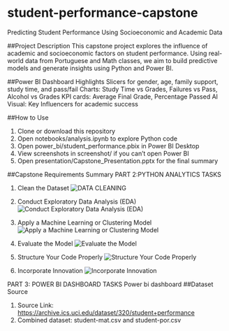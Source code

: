 # student-performance-capstone
Predicting Student Performance Using Socioeconomic and Academic Data

##Project Description
This capstone project explores the influence of academic and socioeconomic factors on student performance. Using real-world data from Portuguese and Math classes, we aim to build predictive models and generate insights using Python and Power BI.

##Power BI Dashboard Highlights
Slicers for gender, age, family support, study time, and pass/fail
Charts: Study Time vs Grades, Failures vs Pass, Alcohol vs Grades
KPI cards: Average Final Grade, Percentage Passed
AI Visual: Key Influencers for academic success

##How to Use
1. Clone or download this repository
2. Open notebooks/analysis.ipynb to explore Python code
3. Open power_bi/student_performance.pbix in Power BI Desktop
4. View screenshots in screenshot/ if you can’t open Power BI
5. Open presentation/Capstone_Presentation.pptx for the final summary

##Capstone Requirements Summary
PART 2:PYTHON ANALYTICS TASKS
1. Clean the Dataset
   ![DATA CLEANING](https://github.com/user-attachments/assets/298e7500-00d6-4643-9936-888021450496)

2. Conduct Exploratory Data Analysis (EDA)
   ![Conduct Exploratory Data Analysis (EDA)](https://github.com/user-attachments/assets/41039e7c-f803-4ea3-9c0d-7ab9605d45e7)

3. Apply a Machine Learning or Clustering Model
   ![Apply a Machine Learning or Clustering Model](https://github.com/user-attachments/assets/4e5c65c0-815f-4991-9c4d-5c8f1df5f254)

4. Evaluate the Model
   ![Evaluate the Model](https://github.com/user-attachments/assets/98d31723-2163-4543-9447-a7c85040d711)

5. Structure Your Code Properly
   ![Structure Your Code Properly](https://github.com/user-attachments/assets/3bba9e47-96f7-43e4-857e-7a003957f8a8)

6. Incorporate Innovation
   ![Incorporate Innovation](https://github.com/user-attachments/assets/f06d1bec-3c0e-4494-8c37-28ab5d776055)

PART 3: POWER BI DASHBOARD TASKS
Power bi dashboard
##Dataset Source
1. Source Link: https://archive.ics.uci.edu/dataset/320/student+performance
2. Combined dataset: student-mat.csv and student-por.csv
